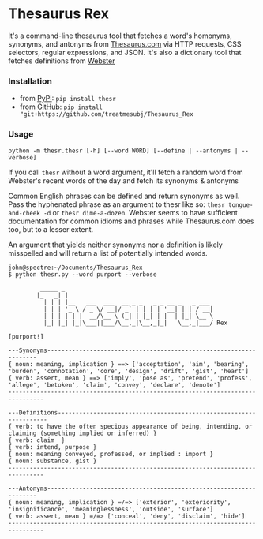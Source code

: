 # Thesaurus Rex
It's a command-line thesaurus tool that fetches a word's homonyms, synonyms, and antonyms from [Thesaurus.com](https://www.thesaurus.com/) via HTTP requests, CSS selectors, regular expressions, and JSON. It's also a dictionary tool that fetches definitions from [Webster](https://www.merriam-webster.com/)

### Installation
- from [PyPI](https://pypi.org/project/thesr): `pip install thesr`
- from [GitHub](https://github.com/treatmesubj/Thesaurus_Rex): `pip install "git+https://github.com/treatmesubj/Thesaurus_Rex`

### Usage

```
python -m thesr.thesr [-h] [--word WORD] [--define | --antonyms | --verbose]
```

If you call `thesr` without a word argument, it'll fetch a random word from Webster's recent words of the day and fetch its synonyms & antonyms

Common English phrases can be defined and return synonyms as well. Pass the hyphenated phrase as an argument to thesr like so: `thesr tongue-and-cheek -d` or `thesr dime-a-dozen`. Webster seems to have sufficient documentation for common idioms and phrases while Thesaurus.com does too, but to a lesser extent. 

An argument that yields neither synonyms nor a definition is likely misspelled and will return a list of potentially intended words.

```
john@spectre:~/Documents/Thesaurus_Rex
$ python thesr.py --word purport --verbose

         _____ _
        |_   _| |
          | | | |__   ___  ___  __ _ _   _ _ __ _   _ ___
          | | | '_ \ / _ \/ __|/ _` | | | | '__| | | / __|
          | | | | | |  __/\__ \ (_| | |_| | |  | |_| \__ \
          |_| |_| |_|\___||___/\__,_|\__,_|_|   \__,_|___/ Rex

[purport!]

---Synonyms-------------------------------------------------------------------
{ noun: meaning, implication } ==> ['acceptation', 'aim', 'bearing', 'burden', 'connotation', 'core', 'design', 'drift', 'gist', 'heart']
{ verb: assert, mean } ==> ['imply', 'pose as', 'pretend', 'profess', 'allege', 'betoken', 'claim', 'convey', 'declare', 'denote']
--------------------------------------------------------------------------------

---Definitions-------------------------------------------------------------------
{ verb: to have the often specious appearance of being, intending, or claiming (something implied or inferred) }
{ verb: claim  }
{ verb: intend, purpose }
{ noun: meaning conveyed, professed, or implied : import }
{ noun: substance, gist }
--------------------------------------------------------------------------------

---Antonyms-------------------------------------------------------------------
{ noun: meaning, implication } =/=> ['exterior', 'exteriority', 'insignificance', 'meaninglessness', 'outside', 'surface']
{ verb: assert, mean } =/=> ['conceal', 'deny', 'disclaim', 'hide']
--------------------------------------------------------------------------------
```
